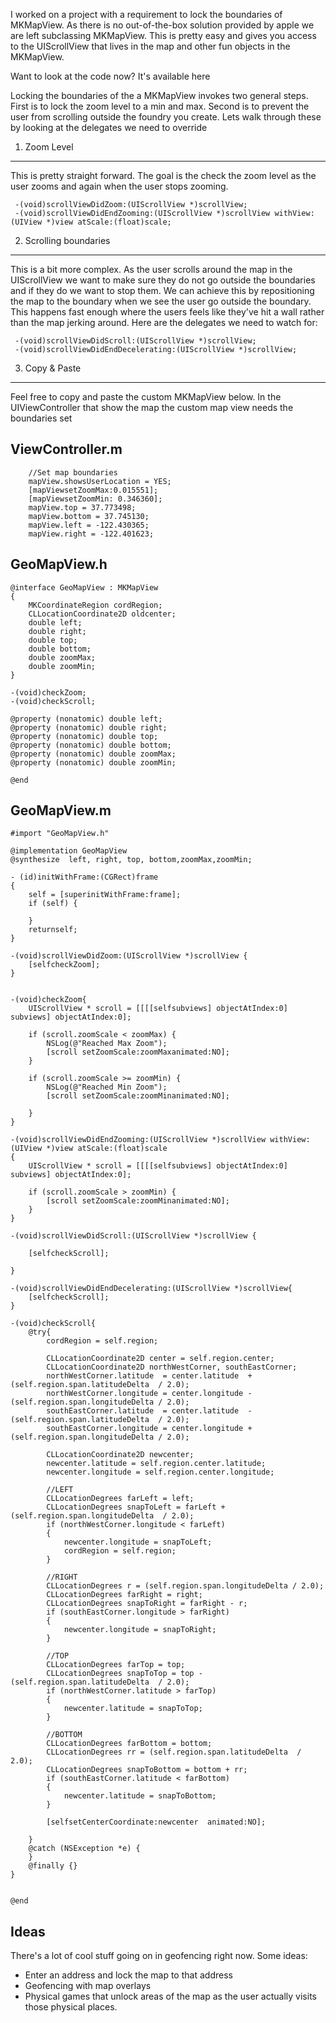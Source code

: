 
I worked on a project with a requirement to lock the boundaries of MKMapView. As there is no out-of-the-box solution provided by apple we are left subclassing MKMapView.  This is pretty easy and gives you access to the UIScrollView that lives in the map and other fun objects in the MKMapView.

Want to look at the code now?  It's available here

Locking the boundaries of the a MKMapView invokes two general steps.  First is to lock the zoom level to a min and max. Second is to prevent the user from scrolling outside the foundry you create.  Lets walk through these by looking at the delegates we need to override

1. Zoom Level
----------------
This is pretty straight forward.  The goal is the check the zoom level as the user zooms and again when the user stops zooming.

     -(void)scrollViewDidZoom:(UIScrollView *)scrollView;
     -(void)scrollViewDidEndZooming:(UIScrollView *)scrollView withView:(UIView *)view atScale:(float)scale;

2. Scrolling boundaries
----------------
This is a bit more complex.  As the user scrolls around the map in the UIScrollView we want to make sure they do not go outside the boundaries and if they do we want to stop them.  We can achieve this by repositioning the map to the boundary when we see the user go outside the boundary.  This happens fast enough where the users feels like they've hit a wall rather than the map jerking around.  Here are the delegates we need to watch for:

     -(void)scrollViewDidScroll:(UIScrollView *)scrollView;
     -(void)scrollViewDidEndDecelerating:(UIScrollView *)scrollView;


3. Copy & Paste
----------------
Feel free to copy and paste the custom MKMapView below. In the UIViewController that show the map the custom map view needs the boundaries set

ViewController.m
----------------

		//Set map boundaries
		mapView.showsUserLocation = YES;
		[mapViewsetZoomMax:0.015551];
		[mapViewsetZoomMin: 0.346360];
		mapView.top = 37.773498;
		mapView.bottom = 37.745130;
		mapView.left = -122.430365;
		mapView.right = -122.401623;

GeoMapView.h
----------------

	@interface GeoMapView : MKMapView
	{
		MKCoordinateRegion cordRegion;
		CLLocationCoordinate2D oldcenter;
		double left;
		double right;
		double top;
		double bottom;
		double zoomMax;
		double zoomMin;
	}

	-(void)checkZoom;
	-(void)checkScroll;

	@property (nonatomic) double left;
	@property (nonatomic) double right;
	@property (nonatomic) double top;
	@property (nonatomic) double bottom;
	@property (nonatomic) double zoomMax;
	@property (nonatomic) double zoomMin;

	@end

GeoMapView.m
----------------

	#import "GeoMapView.h"

	@implementation GeoMapView
	@synthesize  left, right, top, bottom,zoomMax,zoomMin;

	- (id)initWithFrame:(CGRect)frame
	{
		self = [superinitWithFrame:frame];
		if (self) {

		}
		returnself;
	}

	-(void)scrollViewDidZoom:(UIScrollView *)scrollView {
		[selfcheckZoom];    
	}


	-(void)checkZoom{
		UIScrollView * scroll = [[[[selfsubviews] objectAtIndex:0] subviews] objectAtIndex:0];

		if (scroll.zoomScale < zoomMax) {
			NSLog(@"Reached Max Zoom");
			[scroll setZoomScale:zoomMaxanimated:NO];
		}

		if (scroll.zoomScale >= zoomMin) {
			NSLog(@"Reached Min Zoom");
			[scroll setZoomScale:zoomMinanimated:NO];

		}
	}

	-(void)scrollViewDidEndZooming:(UIScrollView *)scrollView withView:(UIView *)view atScale:(float)scale
	{
		UIScrollView * scroll = [[[[selfsubviews] objectAtIndex:0] subviews] objectAtIndex:0];

		if (scroll.zoomScale > zoomMin) {
			[scroll setZoomScale:zoomMinanimated:NO];
		}   
	}

	-(void)scrollViewDidScroll:(UIScrollView *)scrollView {

		[selfcheckScroll];

	}

	-(void)scrollViewDidEndDecelerating:(UIScrollView *)scrollView{
		[selfcheckScroll];
	}

	-(void)checkScroll{
		@try{
			cordRegion = self.region;

			CLLocationCoordinate2D center = self.region.center;
			CLLocationCoordinate2D northWestCorner, southEastCorner;
			northWestCorner.latitude  = center.latitude  + (self.region.span.latitudeDelta  / 2.0);
			northWestCorner.longitude = center.longitude - (self.region.span.longitudeDelta / 2.0);
			southEastCorner.latitude  = center.latitude  - (self.region.span.latitudeDelta  / 2.0);
			southEastCorner.longitude = center.longitude + (self.region.span.longitudeDelta / 2.0);

			CLLocationCoordinate2D newcenter;
			newcenter.latitude = self.region.center.latitude;
			newcenter.longitude = self.region.center.longitude;

			//LEFT
			CLLocationDegrees farLeft = left;
			CLLocationDegrees snapToLeft = farLeft + (self.region.span.longitudeDelta  / 2.0);
			if (northWestCorner.longitude < farLeft)
			{
				newcenter.longitude = snapToLeft;
				cordRegion = self.region;
			}

			//RIGHT
			CLLocationDegrees r = (self.region.span.longitudeDelta / 2.0);
			CLLocationDegrees farRight = right;
			CLLocationDegrees snapToRight = farRight - r;
			if (southEastCorner.longitude > farRight)
			{
				newcenter.longitude = snapToRight;
			}

			//TOP
			CLLocationDegrees farTop = top;
			CLLocationDegrees snapToTop = top - (self.region.span.latitudeDelta  / 2.0);
			if (northWestCorner.latitude > farTop)
			{
				newcenter.latitude = snapToTop;
			}

			//BOTTOM
			CLLocationDegrees farBottom = bottom;
			CLLocationDegrees rr = (self.region.span.latitudeDelta  / 2.0);
			CLLocationDegrees snapToBottom = bottom + rr;
			if (southEastCorner.latitude < farBottom)
			{            
				newcenter.latitude = snapToBottom;
			}

			[selfsetCenterCoordinate:newcenter  animated:NO];

		}
		@catch (NSException *e) {
		}
		@finally {}
	}


	@end


Ideas
----------------
There's a lot of cool stuff going on in geofencing right now. Some ideas:

- Enter an address and lock  the map to that address
- Geofencing with map overlays
- Physical games that unlock areas of the map as the user actually visits those physical places.